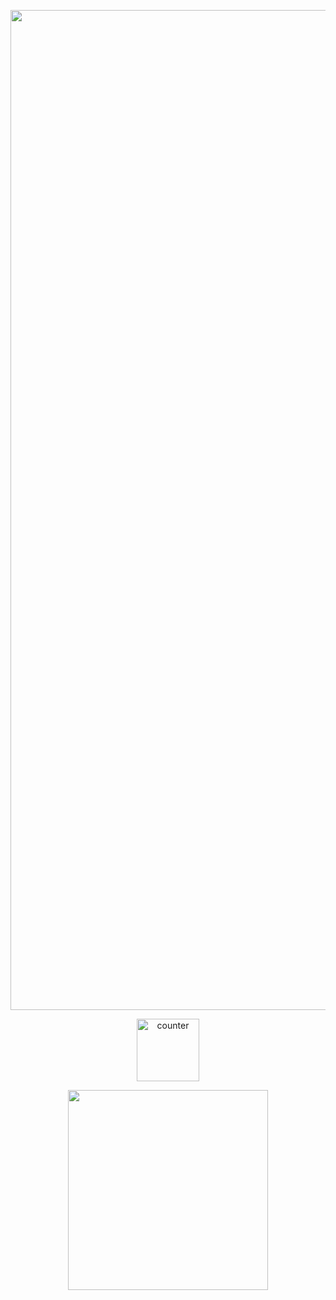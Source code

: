 <p align="center">
<img width="1600"src= "https://i.postimg.cc/bw1c25Mc/image-9c44-gradientmap-pro.png">
</p>
<p align="center">
    <img width="100" src="https://komarev.com/ghpvc/?username=elliotforsaken&color=red&label=employees" alt="counter">
</p>
</p>
<p align="center">
    <img width="320" src="https://spotify-github-profile.kittinanx.com/api/view?uid=mw0jfqhv0ay67kgk374lmbtlz&cover_image=true&theme=novatorem&show_offline=false&background_color=121212&interchange=false&bar_color=53b14f&bar_color_cover=false)](https://github.com/kittinan/spotify-github-profile">
</p>

